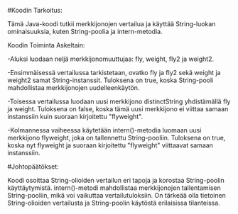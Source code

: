 #Koodin Tarkoitus:

Tämä Java-koodi tutkii merkkijonojen vertailua ja käyttää String-luokan ominaisuuksia, kuten String-poolia ja intern-metodia.

Koodin Toiminta Askeltain:

-Aluksi luodaan neljä merkkijonomuuttujaa: fly, weight, fly2 ja weight2.

-Ensimmäisessä vertailussa tarkistetaan, ovatko fly ja fly2 sekä weight ja weight2 samat String-instanssit. Tuloksena on true, koska String-pooli mahdollistaa merkkijonojen uudelleenkäytön.

-Toisessa vertailussa luodaan uusi merkkijono distinctString yhdistämällä fly ja weight. Tuloksena on false, koska tämä uusi merkkijono ei viittaa samaan instanssiin kuin suoraan kirjoitettu "flyweight".

-Kolmannessa vaiheessa käytetään intern()-metodia luomaan uusi merkkijono flyweight, joka on tallennettu String-pooliin. Tuloksena on true, koska nyt flyweight ja suoraan kirjoitettu "flyweight" viittaavat samaan instanssiin.

#Johtopäätökset:

Koodi osoittaa String-olioiden vertailun eri tapoja ja korostaa String-poolin käyttäytymistä. intern()-metodi mahdollistaa merkkijonojen tallentamisen String-pooliin, mikä voi vaikuttaa vertailutuloksiin. On tärkeää olla tietoinen String-olioiden vertailusta ja String-poolin käytöstä erilaisissa tilanteissa.
